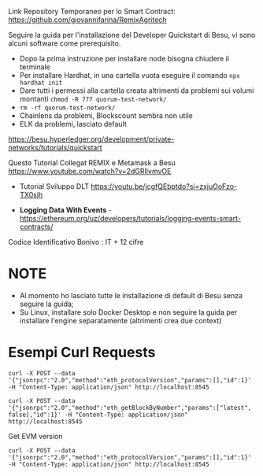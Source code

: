 Link Repository Temporaneo per lo Smart Contract:
https://github.com/giovannifarina/RemixAgritech

Seguire la guida per l'installazione del Developer Quickstart di Besu, vi sono alcuni software come prerequisito.
- Dopo la prima instruzione per installare node bisogna chiudere il terminale
- Per installare Hardhat, in una cartella vuota eseguire il comando ```npx hardhat init```
- Dare tutti i permessi alla cartella creata altrimenti da problemi sui volumi montanti ```chmod -R 777 quorum-test-network/```
- ```rm -rf quorum-test-network/```
- Chainlens da problemi, Blockscount sembra non utile
- ELK da problemi, lasciato default

https://besu.hyperledger.org/development/private-networks/tutorials/quickstart


Questo Tutorial Collegat REMIX e Metamask a Besu https://www.youtube.com/watch?v=2dGRIlvmvOE

- Tutorial Sviluppo DLT https://youtu.be/jcgfQEbptdo?si=zxjuOoFzo-TX0sjh

- **Logging Data With Events** - https://ethereum.org/uz/developers/tutorials/logging-events-smart-contracts/

Codice Identificativo Bonivo : IT + 12 cifre

# NOTE
- Al momento ho lasciato tutte le installazione di default di Besu senza seguire la guida;
- Su Linux, installare solo Docker Desktop e non seguire la guida per installare l'engine separatamente (altrimenti crea due context)

# Esempi Curl Requests

```curl -X POST --data '{"jsonrpc":"2.0","method":"eth_protocolVersion","params":[],"id":1}' -H "Content-Type: application/json" http://localhost:8545```
  
  
```curl -X POST --data '{"jsonrpc":"2.0","method":"eth_getBlockByNumber","params":["latest", false],"id":1}' -H "Content-Type: application/json" http://localhost:8545```


Get EVM version

```curl -X POST --data '{"jsonrpc":"2.0","method":"eth_protocolVersion","params":[],"id":1}' -H "Content-Type: application/json" http://localhost:8545```
